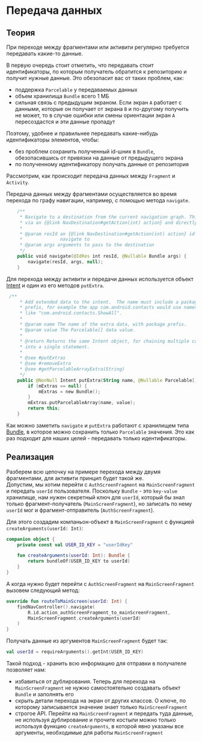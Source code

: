 # Передача данных 

## Теория

При переходе между фрагментами или активити регулярно требуется передавать какие-то данные. 

В первую очередь стоит отметить, что передавать стоит идентификаторы, по которым получатель обратится к репозиторию и получит нужные данные. Это обезопасит вас от таких проблем, как:
- поддержка `Parcelable` у передаваемых данных
- объем хранилища `Bundle` всего 1 МБ  
- сильная связь с предыдущим экраном. Если экран `A` работает с данными, которые он получает от экрана `B` и по-другому получить не может, то в случае ошибки или смены ориентации экран `A` пересоздастся и эти данные пропадут 

Поэтому, удобнее и правильнее передавать какие-нибудь идентификаторы элементов, чтобы:
- без проблем сохранить полученный id-шник в `Bundle`, обезопасившись от привязки на данные от предыдущего экрана
- по полученному идентификатору получать данные от репозитория

Рассмотрим, как происходит передача данных между `Fragment` и `Activity`.

Передача данных между фрагментами осуществляется во время перехода по графу навигации, например, с помощью метода `navigate`. 

```kotlin
    /**
     * Navigate to a destination from the current navigation graph. This supports both navigating
     * via an {@link NavDestination#getAction(int) action} and directly navigating to a destination.
     *
     * @param resId an {@link NavDestination#getAction(int) action} id or a destination id to
     *              navigate to
     * @param args arguments to pass to the destination
     */
    public void navigate(@IdRes int resId, @Nullable Bundle args) {
        navigate(resId, args, null);
    }
```

Для перехода между активити и передачи данных используется объект [Intent](https://developer.android.com/reference/android/content/Intent) и один из его методов `putExtra`.

```kotlin
 /**
     * Add extended data to the intent.  The name must include a package
     * prefix, for example the app com.android.contacts would use names
     * like "com.android.contacts.ShowAll".
     *
     * @param name The name of the extra data, with package prefix.
     * @param value The Parcelable[] data value.
     *
     * @return Returns the same Intent object, for chaining multiple calls
     * into a single statement.
     *
     * @see #putExtras
     * @see #removeExtra
     * @see #getParcelableArrayExtra(String)
     */
    public @NonNull Intent putExtra(String name, @Nullable Parcelable[] value) {
        if (mExtras == null) {
            mExtras = new Bundle();
        }
        mExtras.putParcelableArray(name, value);
        return this;
    }
```

Как можно заметить `navigate` и `putExtra` работают с хранилищем типа [Bundle](https://developer.android.com/reference/kotlin/android/os/Bundle), в которое можно сохранить только `Parcelable` значения. Это как раз подходит для наших целей - передавать только идентификаторы.

## Реализация

Разберем всю цепочку на примере перехода между двумя фрагментами, для активити принцип будет такой же.  
Допустим, мы хотим перейти с `AuthScreenFragment` на `MainScreenFragment` и передать `userId` пользователя.
Поскольку `Bundle` - это `key-value` хранилище, нам нужен секретный ключ для `userId`, который бы знал только фрагмент-получатель (`MainScreenFragment`), но записать по нему `userId` мог и фрагмент-отправитель (`AuthScreenFragment`).  

Для этого создадим компаньон-объект в `MainScreenFragment` с функцией `createArguments(userId: Int)`:
```kotlin
companion object {
    private const val USER_ID_KEY = "userIdKey"

    fun createArguments(userId: Int): Bundle {
        return bundleOf(USER_ID_KEY to userId)
    }
}
```

А когда нужно будет перейти c `AuthScreenFragment` на `MainScreenFragment` вызовем следующий метод:

```kotlin
override fun routeToMainScreen(userId: Int) {
    findNavController().navigate(
        R.id.action_authScreenFragment_to_mainScreenFragment,
        MainScreenFragment.createArguments(userId)
    )
}
```

Получать данные из аргументов `MainScreenFragment` будет так:
```kotlin
val userId = requireArguments().getInt(USER_ID_KEY) 
```

Такой подход - хранить всю информацию для отправки в получателе позволяет нам: 
- избавиться от дублирования. Теперь для перехода на `MainScreenFragment` не нужно самостоятельно создавать объект `Bundle` и заполнять его
- скрыть детали перехода на экран от других классов. О ключе, по которому записывается значение знает только `MainScreenFragment`
- строгое API. Перейти на `MainScreenFragment` и передать туда данные, не используя дублирование и прочите костыли можно только используя функцию `createArguments`, в которой явно указаны все аргументы, необходимые для работы `MainScreenFragment`
